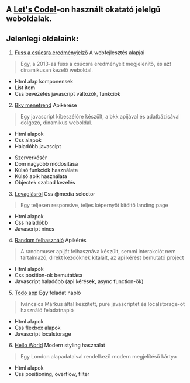 A [Let's Code!](#)-on használt okatató jelelgű weboldalak.
----
## Jelenlegi oldalaink:
1. [Fuss a csúcsra eredményjelző](https://szalaybalazs.github.io/LetsCode-projects/fuss-a-csucsra-2013-eredmenyek/)
A webfejlesztés alapjai
> Egy, a 2013-as fuss a csúcsra eredményeit megjelenítő, és azt dinamikusan kezelő weboldal. 
> 
 - Html alap komponensek
 - List item
 - Css bevezetés
javascript változók, funkciók
2. [Bkv menetrend](https://szalaybalazs.github.io/LetsCode-projects/bkv-menetrend/)
Apikérése 
>Egy javascript kibeszélőre készült, a bkk apijával és adatbázisával dolgozó, dinamikus weboldal.
>
- Html alapok
 - Css alapok
 - Haladóbb javascipt
* Szerverkésér
* Dom nagyobb módosítása
* Külső funkciók használata
* Külső apik használata
* Objectek szabad kezelés
3. [Lovaglásról](https://szalaybalazs.github.io/LetsCode-projects/lovaglasrol/)
Css @media selector
> Egy teljesen responsive, teljes képernyőt kitöltő landing page
- Html alapok
- Css haladóbb
- Javascript nincs
4. [Random felhasználó](https://szalaybalazs.github.io/LetsCode-projects/random-felhasznalo/)
Apikérés
>A randomuser apiját felhasznáva készült, semmi interakciót nem tartalmazó, direkt kezdőknek kitalált, az api kérést bemutató project
- Html alapok
- Css position-ok bemutatása
- Javascript haladóbb (api kérések, async function-ök)
5. [Todo app](https://szalaybalazs.github.io/LetsCode-projects/todo-app/)
Egy feladat napló
>Iváncsics Márkus által készített, pure javascriptet és localstorage-ot használó feladatnapló
- Html alapok
- Css flexbox alapok
- Javascript localstorage

6. [Hello World](https://mormota.github.io/LetsCode-projects/hello-world/)
Modern styling használat
>Egy London alapadataival rendelkező modern megjelítésű kártya
- Html alapok
- Css positioning, overflow, filter
